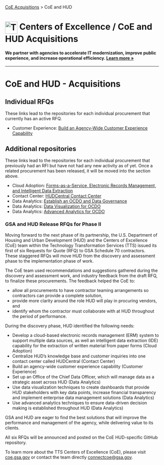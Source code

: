 [CoE Acquisitions](https://github.com/GSA/coe-acquisitions) > CoE and HUD

<h1><img src="https://coe.gsa.gov/img/coe-logomark.svg" width="40px" align="top" alt="The Centers of Excellence Logo"> Centers of Excellence / CoE and HUD Acquisitions</h1>

#### We partner with agencies to accelerate IT modernization, improve public experience, and increase operational efficiency. [Learn more »](https://coe.gsa.gov/about/)

---

# CoE and HUD - Acquisitions

## Individual RFQs

These links lead to the repositories for each individual procurement that currently has an active RFQ.

* Customer Experience: [Build an Agency-Wide Customer Experience Capability](https://github.com/GSA/coe-hud-acq-agency-wide-cx)

## Additional repositories

These links lead to the repositories for each individual procurement that previously had an RFI but have not had any new activity as of yet. Once a related procurement has been released, it will be moved into the section above.

* Cloud Adoption: [Forms-as-a-Service, Electronic Records Management, and Intelligent Data Extraction](https://github.com/GSA/coe-hud-acq-faas-erm-ide)
* Contact Center: [HUDCentral Contact Center](https://github.com/GSA/coe-hud-acq-hudcentral)
* Data Analytics: [Establish an OCDO and Data Governance](https://github.com/GSA/coe-hud-acq-ocdo)
* Data Analytics: [Data Visualization for OCDO](https://github.com/GSA/coe-hud-acq-data-visualization)
* Data Analytics: [Advanced Analytics for OCDO](https://github.com/GSA/coe-hud-acq-advanced-analytics)

### GSA and HUD Release RFQs for Phase II

Moving forward to the next phase of its partnership, the U.S. Department of Housing and Urban Development (HUD) and the Centers of Excellence (CoE) team within the Technology Transformation Services (TTS) issued its first of six Requests for Quote (RFQ) to GSA Schedule 70 contractors. These staggered RFQs will move HUD from the discovery and assessment phase to the implementation phase of work.

The CoE team used recommendations and suggestions gathered during the discovery and assessment work, and industry feedback from the draft RFQ, to finalize these procurements. The feedback helped the CoE to:

* allow all procurements to have contractor teaming arrangements so contractors can provide a complete solution,
* provide more clarity around the role HUD will play in procuring vendors, and
* identify whom the contractor must collaborate with at HUD throughout the period of performance.

During the discovery phase, HUD identified the following needs: 

* Develop a cloud-based electronic records management (ERM) system to support multiple data sources, as well an intelligent data extraction (IDE) capability for the extraction of written material from paper forms (Cloud Adoption)
* Centralize HUD’s knowledge base and customer inquiries into one contact center called HUDCentral (Contact Center)
* Build an agency-wide customer experience capability (Customer Experience)
* Set up an Office of the Chief Data Officer, which will manage data as a strategic asset across HUD (Data Analytics)
* Use data visualization techniques to create dashboards that provide HUD stakeholders with key data points, increase financial transparency and implement enterprise data management solutions (Data Analytics)
* Use advanced analytics techniques to ensure data-driven decision making is established throughout HUD (Data Analytics)

GSA and HUD are eager to find the best solutions that will improve the performance and management of the agency, while delivering value to its clients.

All six RFQs will be announced and posted on the CoE HUD-specific GitHub repository.

To learn more about the TTS Centers of Excellence (CoE), please visit [coe.gsa.gov](https://coe.gsa.gov/) or contact the team directly connectcoe@gsa.gov.
